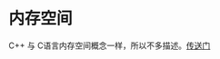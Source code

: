 # 内存空间

C++ 与 C语言内存空间概念一样，所以不多描述。[传送门](../../../c/1.c%E7%9A%84%E5%9F%BA%E7%A1%80%E8%AF%AD%E6%B3%95/18.%E5%86%85%E5%AD%98%E7%A9%BA%E9%97%B4/%E5%86%85%E5%AD%98%E7%A9%BA%E9%97%B4%E5%88%86%E5%B8%83.md)
